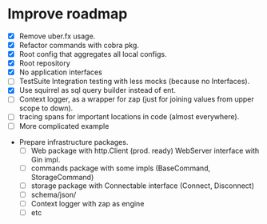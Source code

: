 # Improve roadmap

- [x] Remove uber.fx usage.
- [x] Refactor commands with cobra pkg.
- [x] Root config that aggregates all local configs.
- [x] Root repository
- [x] No application interfaces
- [ ] TestSuite Integration testing with less mocks (because no Interfaces). 
- [x] Use squirrel as sql query builder instead of ent.
- [ ] Context logger, as a wrapper for zap (just for joining values from upper scope to down).
- [ ] tracing spans for important locations in code (almost everywhere).
- [ ] More complicated example
- Prepare infrastructure packages.  
  - [ ] Web package with http.Client (prod. ready) WebServer interface with Gin impl.
  - [ ] commands package with some impls (BaseCommand, StorageCommand)
  - [ ] storage package with Connectable interface (Connect, Disconnect)
  - [ ] schema/json/ 
  - [ ] Context logger with zap as engine
  - [ ] etc